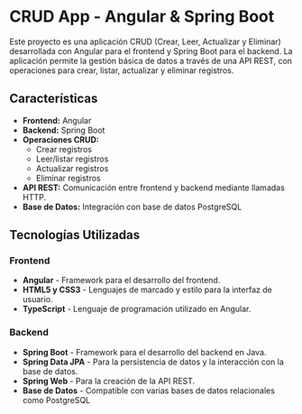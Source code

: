 # CRUD App - Angular & Spring Boot

Este proyecto es una aplicación CRUD (Crear, Leer, Actualizar y Eliminar) desarrollada con Angular para el frontend y Spring Boot para el backend. 
La aplicación permite la gestión básica de datos a través de una API REST, con operaciones para crear, listar, actualizar y eliminar registros.

## Características

- **Frontend:** Angular
- **Backend:** Spring Boot
- **Operaciones CRUD:** 
  - Crear registros
  - Leer/listar registros
  - Actualizar registros
  - Eliminar registros
- **API REST:** Comunicación entre frontend y backend mediante llamadas HTTP.
- **Base de Datos:** Integración con base de datos PostgreSQL
  
## Tecnologías Utilizadas

### Frontend

- **Angular** - Framework para el desarrollo del frontend.
- **HTML5 y CSS3** - Lenguajes de marcado y estilo para la interfaz de usuario.
- **TypeScript** - Lenguaje de programación utilizado en Angular.

### Backend

- **Spring Boot** - Framework para el desarrollo del backend en Java.
- **Spring Data JPA** - Para la persistencia de datos y la interacción con la base de datos.
- **Spring Web** - Para la creación de la API REST.
- **Base de Datos** - Compatible con varias bases de datos relacionales como PostgreSQL
